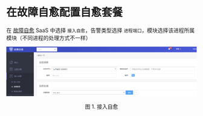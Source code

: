 # 在故障自愈配置自愈套餐

在 [故障自愈](5.1/FTA/Intro/README.md) SaaS 中选择 `接入自愈`，告警类型选择 `进程端口`，模块选择该进程所属模块（不同进程的处理方式不一样）

![-w2020](../../assets/monitor003.png)
<center>图 1. 接入自愈</center>
